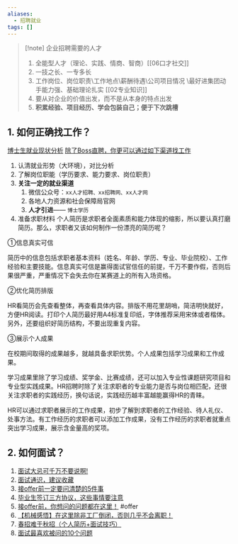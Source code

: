 ```yaml
---
aliases:
  - 招聘就业
tags: []
---
```

> [!note] 企业招聘需要的人才 
> 1. 全能型人才（理论、实践、情商、智商）[[06口才社交]]
> 2. 一技之长、一专多长
> 3. 工作岗位、岗位职责\工作地点\薪酬待遇\公司项目情况 \最好进集团动手能力强、基础理论扎实 [[02专业知识]]
> 4. 要从对企业的价值出发，而不是从本身的特点出发
> 5. **积累经验、项目经历、学会包装自己；便于下次跳槽**

## 1. 如何正确找工作？
[博士生就业现状分析](https://mp.weixin.qq.com/s/IPfyFozth9H1Av85eb4CqQ)
[除了Boss直聘，你更可以通过如下渠道找工作](https://mp.weixin.qq.com/s/W0388OVO2q2BSi1NEQAFPw)
1. 认清就业形势（大环境），对比分析
2. 了解岗位职能（学历要求、能力要求、岗位职责）
3. **关注一定的就业渠道**
	1. 微信公众号：`xx人才招聘、xx招聘网、xx人才网`
	2. 各地人力资源和社会保障局官网
	3. **人才引进**—— `博士学历`
4. 准备求职材料
  个人简历是求职者全面素质和能力体现的缩影，所以要认真打磨简历。那么，求职者又该如何制作一份漂亮的简历呢？  

①信息真实可信

简历中的信息包括求职者基本资料（姓名、年龄、学历、专业、毕业院校）、工作经验和主要技能。信息真实可信是赢得面试官信任的前提，千万不要作假，否则后果很严重，严重情况下会失去你在某赛道上的所有入场资格。

②优化简历排版

HR看简历会先查看整体，再查看具体内容。排版不用花里胡哨，简洁明快就好，方便HR阅读。打印个人简历最好用A4标准复印纸，字体推荐采用宋体或者楷体。另外，还要组织好简历结构，不要出现重复内容。

③展示个人成果

在校期间取得的成果越多，就越具备求职优势。个人成果包括学习成果和工作成果。

学习成果里除了学习成绩、奖学金、比赛成绩，还可以加入专业性课题研究项目和专业型实践成果。HR招聘时除了关注求职者的专业能力是否与岗位相匹配，还很关注求职者的实践经历，换句话说，实践经历越丰富越能赢得HR的青睐。

HR可以通过求职者展示的工作成果，初步了解到求职者的工作经验、待人礼仪、处事方法。有工作经历的求职者可以添加工作成果，没有工作经历的求职者就重点突出学习成果，展示含金量高的奖项。

## 2. 如何面试？
1. [面试大忌可千万不要说啊!](https://mp.weixin.qq.com/s/4riWDA30kZaO4QW8IDP41g)
2. [面试通识，建议收藏](https://mp.weixin.qq.com/s/0Nm-7te8KrPTlMewzwVBIg)
3. [接offer前一定要问清楚的5件事](https://mp.weixin.qq.com/s/1QcwIjUAh2_z1mN1zM-DSg)
4. [毕业生签订三方协议，这些事情要注意](https://mp.weixin.qq.com/s/gxStrtbiQvoxvSNRIZEO2A)
5. [接offer前，你想问的问题都在这里！](https://mp.weixin.qq.com/s/Yhgj1ce2yLNGVwPcQWNyiQ) #offer 
6. [【机械感悟】在这里除非工厂倒闭，否则几乎不会离职！](https://mp.weixin.qq.com/s/sdMyfws9-ANNPhAWs534ow)
7. [春招难于秋招（个人简历+面试技巧）](https://mp.weixin.qq.com/s/Z4NB7_q1JnX_86UtwB33Og)
8. [面试最喜欢被问的10个问题](https://mp.weixin.qq.com/s/xbZs6ZScmRrMcyfvjDRYJw)
